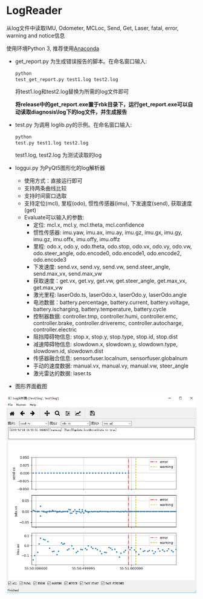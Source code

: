 # LogReader
从log文件中读取IMU, Odometer, MCLoc, Send, Get, Laser, fatal, error, warning and notice信息

使用环境Python 3, 推荐使用[Anaconda](https://www.anaconda.com/download/)
* get_report.py 为生成错误报告的脚本。在命名窗口输入:<pre><code>python test_get_report.py test1.log test2.log</pre></code>
  将test1.log和test2.log替换为所需的log文件即可

  **将release中的get_report.exe置于rbk目录下，运行get_report.exe可以自动读取diagnosis\\log下的log文件，并生成报告**
* test.py 为调用 loglib.py的示例。在命名窗口输入:<pre><code>python test.py test1.log test2.log</pre></code>
 test1.log, test2.log 为测试读取的log

* loggui.py 为PyQt5图形化的log解析器
  * 使用方式：直接运行即可
  * 支持两条曲线比较
  * 支持时间窗口选取
  * 支持定位(mcl), 里程(odo), 惯性传感器(imu), 下发速度(send), 获取速度(get)
  * Evaluate可以输入的参数:
    * 定位: mcl.x, mcl.y, mcl.theta, mcl.confidence
    * 惯性传感器: imu.yaw, imu.ax, imu.ay, imu.gz, imu.gx, imu.gy, imu.gz, imu.offx, imu.offy, imu.offz
    * 里程: odo.x, odo.y, odo.theta, odo.stop,  odo.vx, odo.vy, odo.vw, odo.steer_angle, odo.encode0, odo.encode1, odo.encode2, odo.encode3
    * 下发速度: send.vx, send.vy, send.vw, send.steer_angle, send.max_vx, send.max_vw
    * 获取速度：get.vx, get.vy, get.vw, get.steer_angle, get.max_vx, get.max_vw
    * 激光里程: laserOdo.ts, laserOdo.x, laserOdo.y, laserOdo.angle
    * 电池数据：battery.percentage, battery.current, battery.voltage, battery.ischarging, battery.temperature, battery.cycle
    * 控制器数据: controller.tmp, controller.humi, controller.emc, controller.brake, controller.driveremc, controller.autocharge, controller.electric
    * 阻挡障碍物信息: stop.x, stop.y, stop.type, stop.id, stop.dist
    * 减速障碍物信息: slowdown.x, slowdown.y, slowdown.type, slowdown.id, slowdown.dist
    * 传感器融合信息: sensorfuser.localnum, sensorfuser.globalnum
    * 手动的速度数据: manual.vx, manual.vy, manual.vw, steer_angle
    * 激光雷达的数据: laser.ts
* 图形界面截图

![screen shot](screen_shot.PNG)
